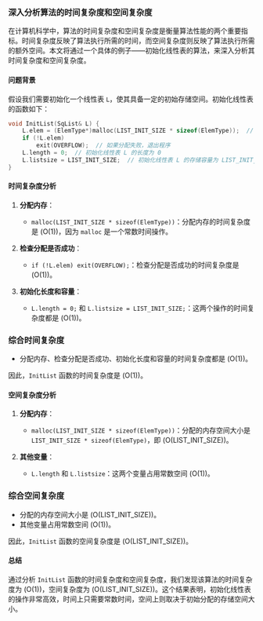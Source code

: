 ### 深入分析算法的时间复杂度和空间复杂度

在计算机科学中，算法的时间复杂度和空间复杂度是衡量算法性能的两个重要指标。时间复杂度反映了算法执行所需的时间，而空间复杂度则反映了算法执行所需的额外空间。本文将通过一个具体的例子——初始化线性表的算法，来深入分析其时间复杂度和空间复杂度。

#### 问题背景

假设我们需要初始化一个线性表 `L`，使其具备一定的初始存储空间。初始化线性表的函数如下：

```cpp
void InitList(SqList& L) {
    L.elem = (ElemType*)malloc(LIST_INIT_SIZE * sizeof(ElemType));  // 为线性表 L 分配初始存储空间
    if (!L.elem)
        exit(OVERFLOW);  // 如果分配失败，退出程序
    L.length = 0;  // 初始化线性表 L 的长度为 0
    L.listsize = LIST_INIT_SIZE;  // 初始化线性表 L 的存储容量为 LIST_INIT_SIZE
}
```

#### 时间复杂度分析

1. **分配内存**：
   - `malloc(LIST_INIT_SIZE * sizeof(ElemType))`：分配内存的时间复杂度是 \(O(1)\)，因为 `malloc` 是一个常数时间操作。

2. **检查分配是否成功**：
   - `if (!L.elem) exit(OVERFLOW);`：检查分配是否成功的时间复杂度是 \(O(1)\)。

3. **初始化长度和容量**：
   - `L.length = 0;` 和 `L.listsize = LIST_INIT_SIZE;`：这两个操作的时间复杂度都是 \(O(1)\)。

### 综合时间复杂度

- 分配内存、检查分配是否成功、初始化长度和容量的时间复杂度都是 \(O(1)\)。

因此，`InitList` 函数的时间复杂度是 \(O(1)\)。

#### 空间复杂度分析

1. **分配内存**：
   - `malloc(LIST_INIT_SIZE * sizeof(ElemType))`：分配的内存空间大小是 `LIST_INIT_SIZE * sizeof(ElemType)`，即 \(O(LIST_INIT_SIZE)\)。

2. **其他变量**：
   - `L.length` 和 `L.listsize`：这两个变量占用常数空间 \(O(1)\)。

### 综合空间复杂度

- 分配的内存空间大小是 \(O(LIST_INIT_SIZE)\)。
- 其他变量占用常数空间 \(O(1)\)。

因此，`InitList` 函数的空间复杂度是 \(O(LIST_INIT_SIZE)\)。

#### 总结

通过分析 `InitList` 函数的时间复杂度和空间复杂度，我们发现该算法的时间复杂度为 \(O(1)\)，空间复杂度为 \(O(LIST_INIT_SIZE)\)。这个结果表明，初始化线性表的操作非常高效，时间上只需要常数时间，空间上则取决于初始分配的存储空间大小。
